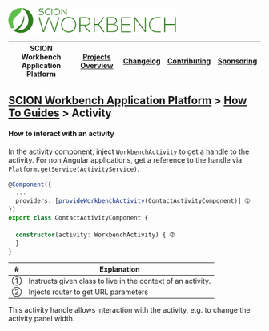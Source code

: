 <a href="/docs/site/application-platform/README.md"><img src="/resources/branding/scion-workbench-banner.svg" height="50" alt="SCION Workbench Application Platform"></a>

| SCION Workbench Application Platform | [Projects Overview][menu-projects-overview] | [Changelog][menu-changelog] | [Contributing][menu-contributing] | [Sponsoring][menu-sponsoring] |  
| --- | --- | --- | --- | --- |

## [SCION Workbench Application Platform][menu-home] > [How To Guides][menu-how-to] > Activity

#### How to interact with an activity
In the activity component, inject `WorkbenchActivity` to get a handle to the activity. For non Angular applications, get a reference to the handle via `Platform.getService(ActivityService)`.

```typescript
@Component({
  ...
  providers: [provideWorkbenchActivity(ContactActivityComponent)] ➀
})
export class ContactActivityComponent {

  constructor(activity: WorkbenchActivity) { ➁
  }
}
```
|#|Explanation|
|-|-|
|➀|Instructs given class to live in the context of an activity.|
|➁|Injects router to get URL parameters|

This activity handle allows interaction with the activity, e.g. to change the activity panel width.

[menu-how-to]: /docs/site/application-platform/howto/how-to.md

[menu-home]: /docs/site/application-platform/README.md
[menu-projects-overview]: /docs/site/projects-overview.md
[menu-changelog]: /docs/site/changelog/changelog.md
[menu-contributing]: /CONTRIBUTING.md
[menu-sponsoring]: /docs/site/sponsoring.md
